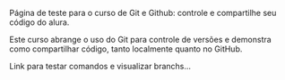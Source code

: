 Página de teste para o curso de Git e Github: controle e compartilhe seu código do alura.

Este curso abrange o uso do Git para controle de versões e demonstra como compartilhar código, tanto localmente quanto no GitHub.

Link para testar comandos e visualizar branchs...
